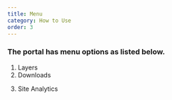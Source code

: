 ```yaml
---
title: Menu
category: How to Use
order: 3
---
```

### The portal has menu options as listed below.

1. Layers
2. Downloads
<!-- 3. Help -->
3. Site Analytics
